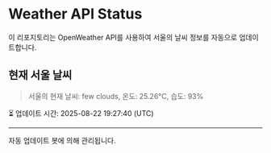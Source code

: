 
# Weather API Status

이 리포지토리는 OpenWeather API를 사용하여 서울의 날씨 정보를 자동으로 업데이트합니다.

## 현재 서울 날씨
> 서울의 현재 날씨: few clouds, 온도: 25.26°C, 습도: 93%

⏳ 업데이트 시간: 2025-08-22 19:27:40 (UTC)

---
자동 업데이트 봇에 의해 관리됩니다.
